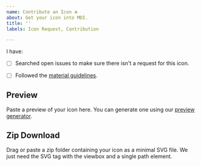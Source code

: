 ```yaml
---
name: Contribute an Icon ➕
about: Get your icon into MDI. 
title: ''
labels: Icon Request, Contribution

---
```


<!--
We are no longer accepting brand icons. Learn more: http://dev.materialdesignicons.com/roadmap/brand-icons
-->

I have:

- [ ] Searched open issues to make sure there isn't a request for this icon.
- [ ] Followed the [material guidelines](https://material.io/design/iconography/system-icons.html).


## Preview

Paste a preview of your icon here. You can generate one using our [preview generator](http://dev.materialdesignicons.com/contribute/github).

## Zip Download

Drag or paste a zip folder containing your icon as a minimal SVG file. We just need the SVG tag with the viewbox and a single path element.
